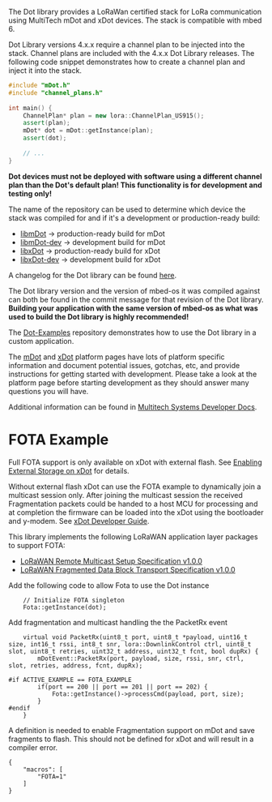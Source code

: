 The Dot library provides a LoRaWan certified stack for LoRa communication using MultiTech mDot and xDot devices. The stack is compatible with mbed 6.

Dot Library versions 4.x.x require a channel plan to be injected into the stack. Channel plans are included with the 4.x.x Dot Library releases. The following code snippet demonstrates how to create a channel plan and inject it into the stack.

```c++
#include "mDot.h"
#include "channel_plans.h"
 
int main() {
    ChannelPlan* plan = new lora::ChannelPlan_US915();
    assert(plan);
    mDot* dot = mDot::getInstance(plan);
    assert(dot);
                   
    // ...
}
```

**Dot devices must not be deployed with software using a different channel plan than the Dot's default plan! This functionality is for development and testing only!**

The name of the repository can be used to determine which device the stack was compiled for and if it's a development or production-ready build:
  * [libmDot](http://github.com/MultiTechSystems/libmDot/) -> production-ready build for mDot
  * [libmDot-dev](http://github.com/MultiTechSystems/libmDot-dev/) -> development build for mDot
  * [libxDot](http://github.com/MultiTechSystems/libxDot/) -> production-ready build for xDot
  * [libxDot-dev](http://github.com/MultiTechSystems/libxDot-dev/) -> development build for xDot

A changelog for the Dot library can be found [here](https://developer.mbed.org/teams/MultiTech/wiki/Dot-library-change-log).

The Dot library version and the version of mbed-os it was compiled against can both be found in the commit message for that revision of the Dot library. **Building your application with the same version of mbed-os as what was used to build the Dot library is highly recommended!**

The [Dot-Examples](https://developer.mbed.org/teams/MultiTech/code/Dot-Examples/) repository demonstrates how to use the Dot library in a custom application.

The [mDot](https://developer.mbed.org/platforms/MTS-mDot-F411/) and [xDot](https://developer.mbed.org/platforms/MTS-xDot-L151CC/) platform pages have lots of platform specific information and document potential issues, gotchas, etc, and provide instructions for getting started with development. Please take a look at the platform page before starting development as they should answer many questions you will have.

Additional information can be found in [Multitech Systems Developer Docs](https://multitechsystems.github.io/).


# FOTA Example
Full FOTA support is only available on xDot with external flash.  See [Enabling External Storage on xDot](https://multitechsystems.github.io/dot-development-xdot#enabling-external-storage-on-xdot) for details.  

Without external flash xDot can use the FOTA example to dynamically join a multicast session only. After joining the multicast session the received Fragmentation packets could be handed to a host MCU for processing and at completion the firmware can be loaded into the xDot using the bootloader and y-modem. See [xDot Developer Guide](https://www.multitech.com/brands/multiconnect-xdot).

This library implements the following LoRaWAN application layer packages to support FOTA:
* [LoRaWAN Remote Multicast Setup Specification v1.0.0](https://lora-alliance.org/resource_hub/lorawan-remote-multicast-setup-specification-v1-0-0/)
* [LoRaWAN Fragmented Data Block Transport Specification v1.0.0](https://lora-alliance.org/resource_hub/lorawan-fragmented-data-block-transport-specification-v1-0-0/)

Add the following code to allow Fota to use the Dot instance
```
    // Initialize FOTA singleton
    Fota::getInstance(dot);
```

Add fragmentation and multicast handling the the PacketRx event
```
    virtual void PacketRx(uint8_t port, uint8_t *payload, uint16_t size, int16_t rssi, int8_t snr, lora::DownlinkControl ctrl, uint8_t slot, uint8_t retries, uint32_t address, uint32_t fcnt, bool dupRx) {
        mDotEvent::PacketRx(port, payload, size, rssi, snr, ctrl, slot, retries, address, fcnt, dupRx);

#if ACTIVE_EXAMPLE == FOTA_EXAMPLE
        if(port == 200 || port == 201 || port == 202) {
            Fota::getInstance()->processCmd(payload, port, size);
        }
#endif
    }
```

A definition is needed to enable Fragmentation support on mDot and save fragments to flash. This should not be defined for xDot and will result in a compiler error.
```
{
    "macros": [
        "FOTA=1"
    ]
}
```
